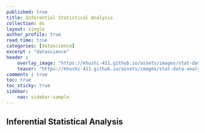 ```yaml
---
published: true
title: Inferential Statistical Analysis
collection: ds
layout: single
author_profile: true
read_time: true
categories: [datascience]
excerpt : "datascience"
header :
    overlay_image: "https://khushi-411.github.io/assets/images/stat-data-analysis.png"
    teaser: "https://khushi-411.github.io/assets/images/stat-data-analysis.png"
comments : true
toc: true
toc_sticky: true
sidebar:
    nav: sidebar-sample
---
```


## **Inferential Statistical Analysis**

